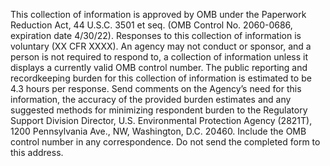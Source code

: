 This collection of information is approved by OMB under the Paperwork Reduction Act, 44 U.S.C. 3501 et seq. (OMB Control No. 2060-0686, expiration date 4/30/22). Responses to this collection of information is voluntary (XX CFR XXXX). An agency may not conduct or sponsor, and a person is not required to respond to, a collection of information unless it displays a currently valid OMB control number. The public reporting and recordkeeping burden for this collection of information is estimated to be 4.3 hours per response. Send comments on the Agency’s need for this information, the accuracy of the provided burden estimates and any suggested methods for minimizing respondent burden to the Regulatory Support Division Director, U.S. Environmental Protection Agency (2821T), 1200 Pennsylvania Ave., NW, Washington, D.C. 20460. Include the OMB control number in any correspondence. Do not send the completed form to this address.
